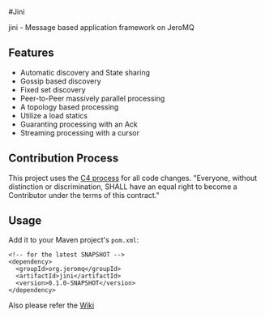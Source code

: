 #Jini

jini - Message based application framework on JeroMQ


## Features
* Automatic discovery and State sharing
 * Gossip based discovery
 * Fixed set discovery
* Peer-to-Peer massively parallel processing
 * A topology based processing
 * Utilize a load statics
 * Guaranting processing with an Ack
 * Streaming processing with a cursor

## Contribution Process

This project uses the [C4 process](http://rfc.zeromq.org/spec:16) for all code changes. "Everyone,
without distinction or discrimination, SHALL have an equal right to become a Contributor under the
terms of this contract."

## Usage

Add it to your Maven project's `pom.xml`:

    <!-- for the latest SNAPSHOT -->
    <dependency>
      <groupId>org.jeromq</groupId>
      <artifactId>jini</artifactId>
      <version>0.1.0-SNAPSHOT</version>
    </dependency>

Also please refer the [Wiki](https://github.com/infiniloop/jini/wiki)

